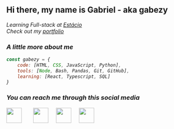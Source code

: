 <h2> Hi there, my name is Gabriel - aka <b>gabezy</b> </h2>

<p><em>Learning Full-stack at <a href="https://estacio.br/">Estácio</a>
</br>Check out my <a href="https://gabrielmdev.com">portfolio</a>

### A little more about me

```javascript
const gabezy = {
	code: [HTML, CSS, JavaScript, Python],
	tools: [Node, Bash, Pandas, Git, GitHub],
    learning: [React, Typescript, SQL]
}
```



<h3>You can reach me through this social media</h3>
<p align="center" style="display: flex; gap: 20px;">
    <a href="www.linkedin.com/in/gabriel--moreira"><img src="https://cdn.jsdelivr.net/npm/simple-icons@3.0.1/icons/linkedin.svg" height="40" style="margin-right: 10px"></a>
    <a href="https://github.com/gabezy"><img src="https://cdn.jsdelivr.net/npm/simple-icons@3.0.1/icons/github.svg" height="40" />
	<i class="ph-linkedin-logo"></i></a>
    <a href="mailto:gabrielmoreira2705@gmail.com"><img src="https://cdn.jsdelivr.net/npm/simple-icons@3.0.1/icons/gmail.svg" alt="" height="40"></a>
    <a href="https://twitter.com/Imoreiraog"><img src="https://cdn.jsdelivr.net/npm/simple-icons@3.0.1/icons/twitter.svg" alt="" height="40"></a>
</p>
